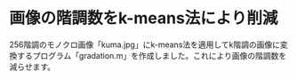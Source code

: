 # 画像の階調数をk-means法により削減 
256階調のモノクロ画像「kuma.jpg」にk-means法を適用してk階調の画像に変換するプログラム「gradation.m」を作成しました。これにより画像の階調数を減らせます。
